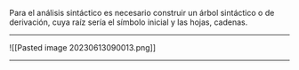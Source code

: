 Para el análisis sintáctico es necesario construir un árbol sintáctico o de derivación, cuya raíz sería el símbolo inicial y las hojas, cadenas.
___
![[Pasted image 20230613090013.png]]
___
